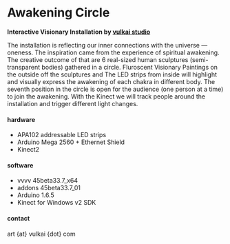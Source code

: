 # Awakening Circle

**Interactive Visionary Installation by [vulkai studio](http://www.vulkai.com)**

The installation is reflecting our inner connections with the universe — oneness. The inspiration came from the experience of spiritual awakening. The creative outcome of that are 6 real-sized human sculptures (semi-transparent bodies) gathered in a circle. Fluroscent Visionary Paintings on the outside off the sculptures and The LED strips from inside will highlight and visually express the awakening of each chakra in different body. The seventh position in the circle is open for the audience (one person at a time) to join the awakening. With the Kinect we will track people around the installation and trigger different light changes.

#### hardware
* APA102 addressable LED strips
* Arduino Mega 2560 + Ethernet Shield
* Kinect2

#### software
* vvvv 45beta33.7_x64
* addons 45beta33.7_01
* Arduino 1.6.5
* Kinect for Windows v2 SDK

#### contact
art {at} vulkai {dot} com
